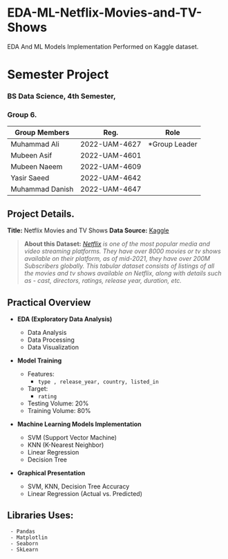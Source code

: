 # EDA-ML-Netflix-Movies-and-TV-Shows
EDA And ML Models Implementation Performed on Kaggle dataset.

# Semester Project
### BS Data Science, 4th Semester,
### Group 6.

|  Group Members| Reg. | Role |
|--|--|--|
| Muhammad Ali | 2022-UAM-4627 | *Group Leader |
| Mubeen Asif | 2022-UAM-4601 |  |
| Mubeen Naeem | 2022-UAM-4609 |  |
| Yasir Saeed | 2022-UAM-4642 |  |
| Muhammad Danish | 2022-UAM-4647 |  |


## Project Details.
**Title:** Netflix Movies and TV Shows
**Data Source:** [Kaggle](https://www.kaggle.com/datasets/shivamb/netflix-shows)

> **About this Dataset:** _[Netflix](https://en.wikipedia.org/wiki/Netflix)  is one of the most popular media and video streaming platforms. They have over 8000
> movies or tv shows available on their platform, as of mid-2021, they
> have over 200M Subscribers globally. This tabular dataset consists of
> listings of all the movies and tv shows available on Netflix, along
> with details such as - cast, directors, ratings, release year,
> duration, etc._

## Practical Overview

 - **EDA (Exploratory Data Analysis)**
	 - Data Analysis
	 - Data Processing
	 - Data Visualization 
- **Model Training**
	- Features: 
		- `type , release_year, country, listed_in`
	- Target:
		- `rating`
	- Testing Volume: 20%
	- Training Volume: 80%

- **Machine Learning Models Implementation**
	 - SVM 	(Support Vector Machine)
	 - KNN 	(K-Nearest Neighbor)
	 - Linear Regression 	
	 - Decision Tree
- **Graphical Presentation**
	- SVM, KNN, Decision Tree Accuracy
	- Linear Regression (Actual vs. Predicted) 

## Libraries Uses: 

     - Pandas 
     - Matplotlin 
     - Seaborn 
     - SkLearn

